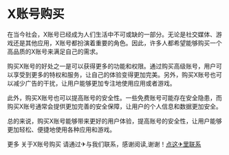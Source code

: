 # X账号购买

在当今社会，X账号已经成为人们生活中不可或缺的一部分。无论是社交媒体、游戏还是其他应用，X账号都扮演着重要的角色。因此，许多人都希望能够购买一个高品质的X账号来满足自己的需求。

购买X账号的好处之一是可以获得更多的功能和权限。通过购买高级账号，用户可以享受到更多的特权和服务，让自己的体验变得更加完美。另外，购买X账号也可以减少广告的干扰，让用户能够更加专注地使用应用或者游戏。

此外，购买X账号也可以提高账号的安全性。一些免费账号可能存在安全隐患，而购买X账号通常会提供更加完善的安全保障，让用户的个人信息和数据更加安全。

总的来说，购买X账号能够带来更好的用户体验，提高账号的安全性，让用户能够更加轻松、便捷地使用各种应用和游戏。

更多 关于X账号购买 请通过✈与我们联系，感谢阅读,谢谢！[点这✈里联系](https://d.k02.cc)